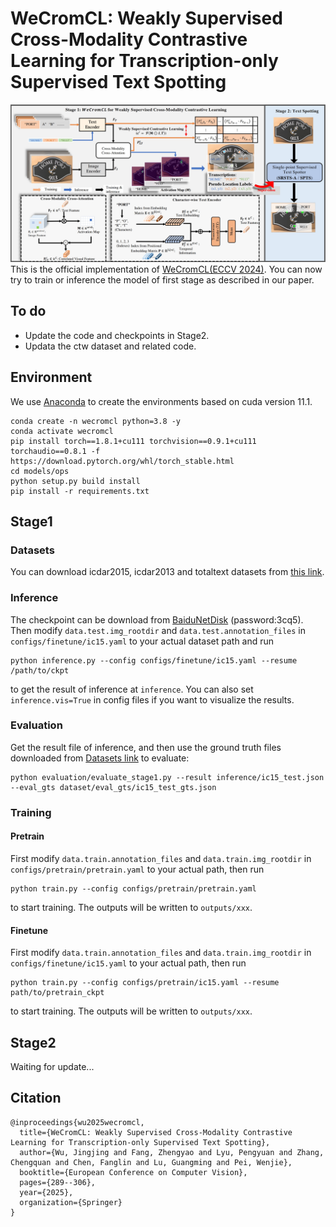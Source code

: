 # WeCromCL: Weakly Supervised Cross-Modality Contrastive Learning for Transcription-only Supervised Text Spotting
![The frame work of WeCromCL](docs/framework.png)
This is the official implementation of [WeCromCL(ECCV 2024)](https://arxiv.org/pdf/2407.19507). You can now try to train or inference the model of first stage as described in our paper.
## To do
- Update the code and checkpoints in Stage2.
- Updata the ctw dataset and related code.

## Environment
We use [Anaconda](https://www.anaconda.com/) to create the environments based on cuda version 11.1.
```
conda create -n wecromcl python=3.8 -y
conda activate wecromcl
pip install torch==1.8.1+cu111 torchvision==0.9.1+cu111 torchaudio==0.8.1 -f https://download.pytorch.org/whl/torch_stable.html
cd models/ops
python setup.py build install
pip install -r requirements.txt
```
## Stage1
### Datasets
You can download icdar2015, icdar2013 and totaltext datasets from [this link](https://pan.baidu.com/s/1Rxuo9IqGcFAar8vL0TNpYg?pwd=evmg).

### Inference
The checkpoint can be download from [BaiduNetDisk](https://pan.baidu.com/s/1LdpX8rGu_tyWfHUmE79hlg?pwd=3cq5) (password:3cq5). Then modify ```data.test.img_rootdir``` and ```data.test.annotation_files``` in ```configs/finetune/ic15.yaml``` to your actual dataset path and run
```
python inference.py --config configs/finetune/ic15.yaml --resume /path/to/ckpt
```
to get the result of inference at ```inference```. You can also set ```inference.vis=True``` in config files if you want to visualize the results.

### Evaluation
Get the result file of inference, and then use the ground truth files downloaded from [Datasets link](https://pan.baidu.com/s/1Rxuo9IqGcFAar8vL0TNpYg?pwd=evmg) to evaluate:
```
python evaluation/evaluate_stage1.py --result inference/ic15_test.json --eval_gts dataset/eval_gts/ic15_test_gts.json
```

### Training
#### Pretrain
First modify ```data.train.annotation_files``` and ```data.train.img_rootdir``` in ```configs/pretrain/pretrain.yaml``` to your actual path, then run
```
python train.py --config configs/pretrain/pretrain.yaml
```
to start training. The outputs will be written to ```outputs/xxx```.

#### Finetune
First modify ```data.train.annotation_files``` and ```data.train.img_rootdir``` in ```configs/finetune/ic15.yaml``` to your actual path, then run
```
python train.py --config configs/pretrain/ic15.yaml --resume path/to/pretrain_ckpt
```
to start training. The outputs will be written to ```outputs/xxx```.

## Stage2
Waiting for update...

## Citation
```
@inproceedings{wu2025wecromcl,
  title={WeCromCL: Weakly Supervised Cross-Modality Contrastive Learning for Transcription-only Supervised Text Spotting},
  author={Wu, Jingjing and Fang, Zhengyao and Lyu, Pengyuan and Zhang, Chengquan and Chen, Fanglin and Lu, Guangming and Pei, Wenjie},
  booktitle={European Conference on Computer Vision},
  pages={289--306},
  year={2025},
  organization={Springer}
}
```
